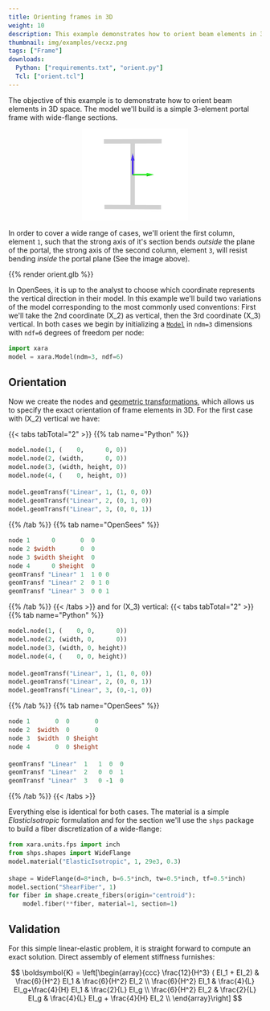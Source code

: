 ```yaml
---
title: Orienting frames in 3D
weight: 10
description: This example demonstrates how to orient beam elements in 3D. 
thumbnail: img/examples/vecxz.png
tags: ["Frame"]
downloads:
  Python: ["requirements.txt", "orient.py"]
  Tcl: ["orient.tcl"]
---
```


<!--

{{< image caption="Portal frame with 2nd coordinate vertical" src="img/image-2.png" wrapper="mx-auto w-25" >}}

-->

<!-- ![Portal frame with 3rd coordinate vertical](img/image-3.png) -->

The objective of this example is to demonstrate how to orient beam elements in 3D space. 
The model we'll build is a simple 3-element portal frame with wide-flange sections. 

<figure style="text-align: center;">
<img src="img/section.png" style="width: 50%;">
</figure>

In order to cover a wide range of cases, we'll orient the first column, element `1`, such that the strong axis of it's section bends *outside* the plane of the portal, the strong axis of the second column, element `3`, will resist bending *inside* the portal plane (See the image above).

{{% render orient.glb %}}

In OpenSees, it is up to the analyst to choose which coordinate represents the vertical direction in their model. 
In this example we'll build two variations of the model corresponding to the most commonly used conventions: First we'll take the 2nd coordinate \(X_2\) as vertical, then the 3rd coordinate \(X_3\) vertical.
In both cases we begin by initializing a [`Model`](https://xara.so/user/manual/model/model_class.html) in `ndm=3` dimensions with `ndf=6` degrees of freedom per node:
```python
import xara
model = xara.Model(ndm=3, ndf=6)
```

## Orientation

Now we create the nodes and [geometric transformations](https://xara.so/user/manual/model/geomTransf.html), which
allows us to specify the exact orientation of frame elements in 3D.
For the first case with \(X_2\) vertical we have:

{{< tabs tabTotal="2" >}}
{{% tab name="Python" %}}
```python
model.node(1, (    0,      0, 0))
model.node(2, (width,      0, 0))
model.node(3, (width, height, 0))
model.node(4, (    0, height, 0))

model.geomTransf("Linear", 1, (1, 0, 0))
model.geomTransf("Linear", 2, (0, 1, 0))
model.geomTransf("Linear", 3, (0, 0, 1))
```
{{% /tab %}}
{{% tab name="OpenSees" %}}
```tcl
node 1      0       0  0
node 2 $width       0  0
node 3 $width $height  0
node 4      0 $height  0
geomTransf "Linear" 1  1 0 0
geomTransf "Linear" 2  0 1 0
geomTransf "Linear" 3  0 0 1
```
{{% /tab %}}
{{< /tabs >}}
and for \(X_3\) vertical:
{{< tabs tabTotal="2" >}}
{{% tab name="Python" %}}
```python
model.node(1, (    0, 0,      0))
model.node(2, (width, 0,      0))
model.node(3, (width, 0, height))
model.node(4, (    0, 0, height))

model.geomTransf("Linear", 1, (1, 0, 0))
model.geomTransf("Linear", 2, (0, 0, 1))
model.geomTransf("Linear", 3, (0,-1, 0))
```
{{% /tab %}}
{{% tab name="OpenSees" %}}
```tcl
node 1       0  0       0
node 2  $width  0       0
node 3  $width  0 $height
node 4       0  0 $height

geomTransf "Linear"  1   1  0  0
geomTransf "Linear"  2   0  0  1
geomTransf "Linear"  3   0 -1  0
```
{{% /tab %}}
{{< /tabs >}}

Everything else is identical for both cases. The material is a simple
*ElasticIsotropic* formulation and for the section we'll use the `shps` package
to build a fiber discretization of a wide-flange:

```python
from xara.units.fps import inch
from shps.shapes import WideFlange
model.material("ElasticIsotropic", 1, 29e3, 0.3)

shape = WideFlange(d=8*inch, b=6.5*inch, tw=0.5*inch, tf=0.5*inch)
model.section("ShearFiber", 1)
for fiber in shape.create_fibers(origin="centroid"):
    model.fiber(**fiber, material=1, section=1)
```

## Validation

For this simple linear-elastic problem, it is straight forward to compute an exact solution.
Direct assembly of element stiffness furnishes:

$$
\boldsymbol{K} = \left[\begin{array}{ccc}
\frac{12}{H^3} ( EI_1 + EI_2)
& \frac{6}{H^2}  EI_1 
& \frac{6}{H^2}  EI_2 \\
  \frac{6}{H^2}  EI_1
& \frac{4}{L}    EI_g+\frac{4}{H} EI_1
& \frac{2}{L}    EI_g \\
  \frac{6}{H^2}  EI_2
& \frac{2}{L}    EI_g 
& \frac{4}{L}    EI_g + \frac{4}{H} EI_2 \\
\end{array}\right]
$$
